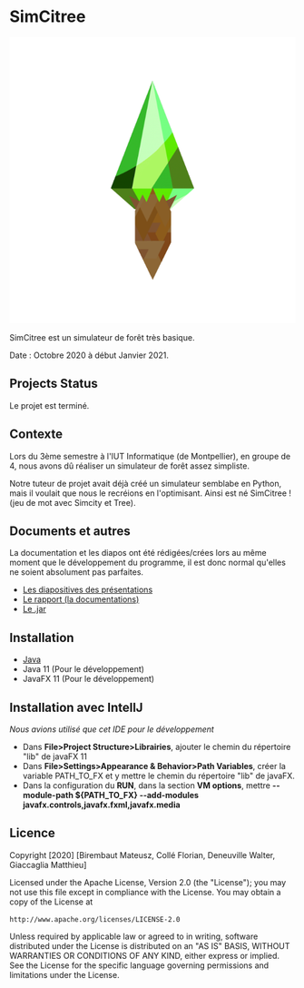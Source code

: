 # SimCitree

![SimCitree Logo](/documents/logo_simcitree.png)


SimCitree est un simulateur de forêt très basique.

Date : Octobre 2020 à début Janvier 2021.

## Projects Status

Le projet est terminé.

## Contexte

Lors du 3ème semestre à l'IUT Informatique (de Montpellier), en groupe de 4, nous avons dû réaliser un simulateur de forêt assez simpliste.

Notre tuteur de projet avait déjà créé un simulateur semblabe en Python, mais il voulait que nous le recréions en l'optimisant. Ainsi est né SimCitree ! (jeu de mot avec Simcity et Tree).

## Documents et autres

La documentation et les diapos ont été rédigées/crées lors au même moment que le développement du programme, il est donc normal qu'elles ne soient absolument pas parfaites.

- [Les diapositives des présentations](/documents/diapos)
- [Le rapport (la documentations)](/documents/rapport_de_projet_simcitree.pdf)
- [Le .jar](/documents/SimCitree.jar)

## Installation

- [Java](https://www.java.com/fr/) 
- Java 11 (Pour le développement)
- JavaFX 11 (Pour le développement)


## Installation avec IntellJ

*Nous avions utilisé que cet IDE pour le développement*

- Dans **File>Project Structure>Librairies**, ajouter le chemin du répertoire "lib" de javaFX 11 
- Dans **File>Settings>Appearance & Behavior>Path Variables**, créer la variable PATH_TO_FX et y mettre le chemin du répertoire "lib" de javaFX.
- Dans la configuration du **RUN**, dans la section **VM options**, mettre **--module-path ${PATH_TO_FX} --add-modules javafx.controls,javafx.fxml,javafx.media**

## Licence

Copyright [2020] [Birembaut Mateusz, Collé Florian, Deneuville Walter, Giaccaglia Matthieu]

Licensed under the Apache License, Version 2.0 (the "License");
you may not use this file except in compliance with the License.
You may obtain a copy of the License at

    http://www.apache.org/licenses/LICENSE-2.0

Unless required by applicable law or agreed to in writing, software
distributed under the License is distributed on an "AS IS" BASIS,
WITHOUT WARRANTIES OR CONDITIONS OF ANY KIND, either express or implied.
See the License for the specific language governing permissions and
limitations under the License.
